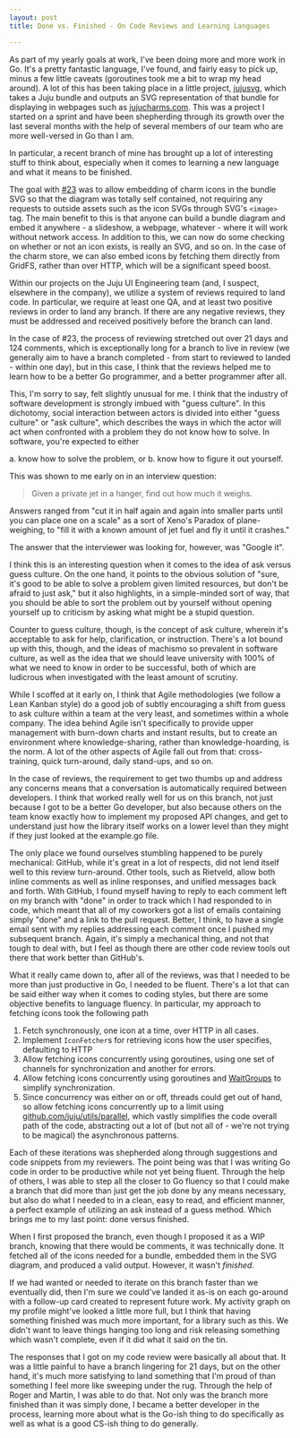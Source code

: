 ```yaml
---
layout: post
title: Done vs. Finished - On Code Reviews and Learning Languages

---
```


As part of my yearly goals at work, I've been doing more and more work in Go.
It's a pretty fantastic language, I've found, and fairly easy to pick up, minus
a few little caveats (goroutines took me a bit to wrap my head around).  A lot
of this has been taking place in a little project,
[jujusvg](https://github.com/juju/jujusvg), which takes a Juju bundle and
outputs an SVG representation of that bundle for displaying in webpages such as
[jujucharms.com](https://jujucharms.com).  This was a project I started on a
sprint and have been shepherding through its growth over the last several months
with the help of several members of our team who are more well-versed in Go than
I am.

In particular, a recent branch of mine has brought up a lot of interesting stuff
to think about, especially when it comes to learning a new language and what it
means to be finished.

The goal with [#23](https://github.com/juju/jujusvg/pull/23) was to allow
embedding of charm icons in the bundle SVG so that the diagram was totally self
contained, not requiring any requests to outside assets such as the icon SVGs
through SVG's `<image>` tag.  The main benefit to this is that anyone can build
a bundle diagram and embed it anywhere - a slideshow, a webpage, whatever -
where it will work without network access.  In addition to this, we can now do
some checking on whether or not an icon exists, is really an SVG, and so on.  In
the case of the charm store, we can also embed icons by fetching them directly
from GridFS, rather than over HTTP, which will be a significant speed boost.

Within our projects on the Juju UI Engineering team (and, I suspect, elsewhere
in the company), we utilize a system of reviews required to land code.  In
particular, we require at least one QA, and at least two positive reviews in
order to land any branch.  If there are any negative reviews, they must be
addressed and received positively before the branch can land.

In the case of #23, the process of reviewing stretched out over 21 days and 124
comments, which is exceptionally long for a branch to live in review (we
generally aim to have a branch completed - from start to reviewed to landed -
within one day), but in this case, I think that the reviews helped me to learn
how to be a better Go programmer, and a better programmer after all.

This, I'm sorry to say, felt slightly unusual for me.  I think that the industry
of software development is strongly imbued with "guess culture".  In this
dichotomy, social interaction between actors is divided into either "guess
culture" or "ask culture", which describes the ways in which the actor will act
when confronted with a problem they do not know how to solve.  In software,
you're expected to either

a. know how to solve the problem, or
b. know how to figure it out yourself.

This was shown to me early on in an interview question:

> Given a private jet in a hanger, find out how much it weighs.

Answers ranged from "cut it in half again and again into smaller parts until you
can place one on a scale" as a sort of Xeno's Paradox of plane-weighing, to
"fill it with a known amount of jet fuel and fly it until it crashes."

The answer that the interviewer was looking for, however, was "Google it".

I think this is an interesting question when it comes to the idea of ask versus
guess culture.  On the one hand, it points to the obvious solution of "sure,
it's good to be able to solve a problem given limited resources, but don't be
afraid to just ask," but it also highlights, in a simple-minded sort of way,
that you should be able to sort the problem out by yourself without opening
yourself up to criticism by asking what might be a stupid question.

Counter to guess culture, though, is the concept of ask culture, wherein it's
acceptable to ask for help, clarification, or instruction.  There's a lot bound
up with this, though, and the ideas of machismo so prevalent in software
culture, as well as the idea that we should leave university with 100% of what
we need to know in order to be successful, both of which are ludicrous when
investigated with the least amount of scrutiny.

While I scoffed at it early on, I think that Agile methodologies (we follow a
Lean Kanban style) do a good job of subtly encouraging a shift from guess to ask
culture within a team at the very least, and sometimes within a whole company.
The idea behind Agile isn't specifically to provide upper management with
burn-down charts and instant results, but to create an environment where
knowledge-sharing, rather than knowledge-hoarding, is the norm.  A lot of the
other aspects of Agile fall out from that: cross-training, quick turn-around,
daily stand-ups, and so on.

In the case of reviews, the requirement to get two thumbs up and address any
concerns means that a conversation is automatically required between developers.
I think that worked really well for us on this branch, not just because I got to
be a better Go developer, but also because others on the team know exactly how
to implement my proposed API changes, and get to understand just how the library
itself works on a lower level than they might if they just looked at the
example.go file.

The only place we found ourselves stumbling happened to be purely mechanical:
GitHub, while it's great in a lot of respects, did not lend itself well to this
review turn-around.  Other tools, such as Rietveld, allow both inline comments
as well as inline responses, and unified messages back and forth.  With GitHub,
I found myself having to reply to each comment left on my branch with "done" in
order to track which I had responded to in code, which meant that all of my
coworkers got a list of emails containing simply "done" and a link to the pull
request.  Better, I think, to have a single email sent with my replies
addressing each comment once I pushed my subsequent branch.  Again, it's simply
a mechanical thing, and not that tough to deal with, but I feel as though there
are other code review tools out there that work better than GitHub's.

What it really came down to, after all of the reviews, was that I needed to be
more than just productive in Go, I needed to be fluent.  There's a lot that can
be said either way when it comes to coding styles, but there are some objective
benefits to language fluency.  In particular, my approach to fetching icons took
the following path

1. Fetch synchronously, one icon at a time, over HTTP in all cases.
2. Implement `IconFetcher`s for retrieving icons how the user specifies,
defaulting to HTTP
3. Allow fetching icons concurrently using goroutines, using one set of channels
for synchronization and another for errors.
4. Allow fetching icons concurrently using goroutines and
[WaitGroups](http://golang.org/pkg/sync/#WaitGroup) to simplify synchronization.
5. Since concurrency was either on or off, threads could get out of hand, so
allow fetching icons concurrently up to a limit using
[github.com/juju/utils/parallel](https://godoc.org/github.com/juju/utils/parallel),
which vastly simplifies the code overall path of the code, abstracting out a lot
of (but not all of - we're not trying to be magical) the asynchronous patterns.

Each of these iterations was shepherded along through suggestions and code
snippets from my reviewers.  The point being was that I was writing Go code in
order to be productive while not yet being fluent.  Through the help of others,
I was able to step all the closer to Go fluency so that I could make a branch
that did more than just get the job done by any means necessary, but also do
what I needed to in a clean, easy to read, and efficient manner, a perfect
example of utilizing an ask instead of a guess method.  Which brings me to my
last point: done versus finished.

When I first proposed the branch, even though I proposed it as a WIP branch,
knowing that there would be comments, it was technically done.  It fetched all
of the icons needed for a bundle, embedded them in the SVG diagram, and produced
a valid output.  However, it wasn't *finished*.

If we had wanted or needed to iterate on this branch faster than we eventually
did, then I'm sure we could've landed it as-is on each go-around with a
follow-up card created to represent future work.  My activity graph on my
profile might've looked a little more full, but I think that having something
finished was much more important, for a library such as this.  We didn't want to
leave things hanging too long and risk releasing something which wasn't
complete, even if it did what it said on the tin.

The responses that I got on my code review were basically all about that.  It
was a little painful to have a branch lingering for 21 days, but on the other
hand, it's much more satisfying to land something that I'm proud of than
something I feel more like sweeping under the rug.  Through the help of Roger
and Martin, I was able to do that.  Not only was the branch more finished than
it was simply done, I became a better developer in the process, learning more
about what is the Go-ish thing to do specifically as well as what is a good
CS-ish thing to do generally.
